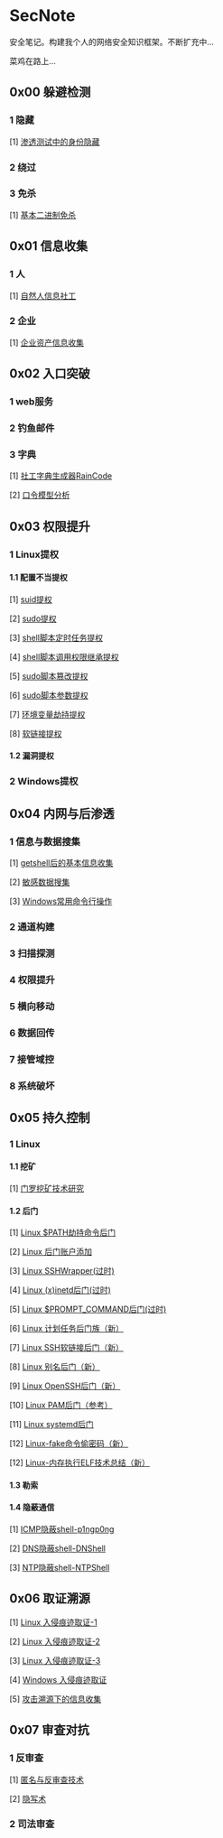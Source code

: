 # SecNote

安全笔记。构建我个人的网络安全知识框架。不断扩充中...

菜鸡在路上...

## 0x00 躲避检测

### 1 隐藏

[1] [渗透测试中的身份隐藏](https://github.com/aplyc1a/blogs/blob/master/躲避检测/渗透测试中的身份隐藏.md)

### 2 绕过

### 3 免杀

[1] [基本二进制免杀](https://github.com/aplyc1a/blogs/blob/master/躲避检测/二进制免杀技术研究.md)

## 0x01 信息收集

### 1 人

\[1] [自然人信息社工](https://github.com/aplyc1a/blogs/blob/master/信息收集/自然人信息社工.md)

### 2 企业

\[1] [企业资产信息收集](https://github.com/aplyc1a/blogs/blob/master/信息收集/企业目标资产信息收集.md)

## 0x02 入口突破

### 1 web服务

### 2 钓鱼邮件

### 3 字典

\[1] [社工字典生成器RainCode](https://github.com/aplyc1a/blogs/blob/master/入口突破/社工字典生成器RainCode.md)

\[2] [口令模型分析](https://github.com/aplyc1a/blogs/blob/master/入口突破/自然人口令常见模式.md)

## 0x03 权限提升

### 1 Linux提权

#### 1.1 配置不当提权

\[1] [suid提权](https://github.com/aplyc1a/blogs/blob/master/权限提升/Linux提权/配置不当提权/suid.md)

\[2] [sudo提权](https://github.com/aplyc1a/blogs/blob/master/权限提升/Linux提权/配置不当提权/sudo.md)

\[3] [shell脚本定时任务提权](https://github.com/aplyc1a/blogs/blob/master/权限提升/Linux提权/配置不当提权/shell脚本定时任务提权.md)

\[4] [shell脚本调用权限继承提权](https://github.com/aplyc1a/blogs/blob/master/权限提升/Linux提权/配置不当提权/shell脚本调用权限继承提权.md)

\[5] [sudo脚本篡改提权](https://github.com/aplyc1a/blogs/blob/master/权限提升/Linux提权/配置不当提权/sudo脚本篡改提权.md)

\[6] [sudo脚本参数提权](https://github.com/aplyc1a/blogs/blob/master/权限提升/Linux提权/配置不当提权/sudo脚本参数提权.md)

\[7] [环境变量劫持提权](https://github.com/aplyc1a/blogs/blob/master/权限提升/Linux提权/配置不当提权/环境变量劫持提权.md)

\[8] [软链接提权](https://github.com/aplyc1a/blogs/blob/master/权限提升/Linux提权/配置不当提权/软链接提权.md)

#### 1.2 漏洞提权

### 2 Windows提权

## 0x04 内网与后渗透

### 1 信息与数据搜集

\[1] [getshell后的基本信息收集](https://github.com/aplyc1a/blogs/blob/master/内网安全与后渗透/getshell后的基本信息收集.md)

\[2] [敏感数据搜集](https://github.com/aplyc1a/blogs/blob/master/内网安全与后渗透/敏感数据搜集.md)

\[3] [Windows常用命令行操作](https://github.com/aplyc1a/blogs/blob/master/内网安全与后渗透/常用命令行操作.md)

### 2 通道构建

### 3 扫描探测

### 4 权限提升

### 5 横向移动

### 6 数据回传

### 7 接管域控

### 8 系统破坏

## 0x05 持久控制

### 1 Linux

#### 1.1 挖矿

\[1] [门罗挖矿技术研究](https://github.com/aplyc1a/blogs/blob/master/持久控制/Linux/monero挖矿研究.md)

#### 1.2 后门

\[1] [Linux $PATH劫持命令后门](https://github.com/aplyc1a/blogs/blob/master/持久控制/Linux/Linux-PATH环境变量抢占后门.md)

\[2] [Linux 后门账户添加](https://github.com/aplyc1a/blogs/blob/master/持久控制/Linux/Linux-后门账户.md)

\[3] [Linux SSHWrapper(过时)](https://github.com/aplyc1a/blogs/blob/master/持久控制/Linux/Linux-SSHWrapper后门.md)

\[4] [Linux (x)inetd后门(过时)](https://github.com/aplyc1a/blogs/blob/master/持久控制/Linux/Linux-(x)inetd后门.md)

\[5] [Linux $PROMPT_COMMAND后门(过时)](https://github.com/aplyc1a/blogs/blob/master/持久控制/Linux/Linux-PROMPT_COMMAND后门.md)

\[6] [Linux 计划任务后门族（新）](https://github.com/aplyc1a/blogs/blob/master/持久控制/Linux/Linux-计划任务后门.md)

\[7] [Linux SSH软链接后门（新）](https://github.com/aplyc1a/blogs/blob/master/持久控制/Linux/Linux-SSH软链接后门)

\[8] [Linux 别名后门（新）](https://github.com/aplyc1a/blogs/blob/master/持久控制/Linux/Linux-各种别名后门.md)

\[9] [Linux OpenSSH后门（新）](https://github.com/aplyc1a/blogs/blob/master/持久控制/Linux/定制化OpenSSH后门.md)

\[10] [Linux PAM后门（参考）](https://github.com/aplyc1a/blogs/blob/master/持久控制/Linux/Linux-PAM后门制作.md)

\[11] [Linux systemd后门](https://github.com/aplyc1a/blogs/blob/master/持久控制/Linux/Linux-systemd服务后门.md)

\[12] [Linux-fake命令偷密码（新）](https://github.com/aplyc1a/blogs/blob/master/持久控制/Linux/Linux-fake命令偷密码.md)

\[12] [Linux-内存执行ELF技术总结（新）](https://github.com/aplyc1a/blogs/blob/master/持久控制/Linux/Linux-内存执行ELF.md)

#### 1.3 勒索

#### 1.4 隐蔽通信

\[1] [ICMP隐蔽shell-p1ngp0ng](https://github.com/aplyc1a/blogs/blob/master/内网安全与后渗透/p1ngp0ng.md)

\[2] [DNS隐蔽shell-DNShell](https://github.com/aplyc1a/blogs/blob/master/内网安全与后渗透/DNShell.md)

\[3] [NTP隐蔽shell-NTPShell](https://github.com/aplyc1a/blogs/blob/master/内网安全与后渗透/NTPShell.md)

## 0x06 取证溯源

\[1] [Linux 入侵痕迹取证-1](https://github.com/aplyc1a/blogs/blob/master/取证溯源/Linux取证-(1).md)

\[2] [Linux 入侵痕迹取证-2](https://github.com/aplyc1a/blogs/blob/master/取证溯源/Linux取证-(2).md)

\[3] [Linux 入侵痕迹取证-3](https://github.com/aplyc1a/blogs/blob/master/取证溯源/Linux取证-(3).md)

\[4] [Windows 入侵痕迹取证](https://github.com/aplyc1a/blogs/blob/master/取证溯源/Windows取证.md)

\[5]  [攻击溯源下的信息收集](https://github.com/aplyc1a/blogs/blob/master/取证溯源/攻击溯源下的信息收集.md)

## 0x07 审查对抗

### 1 反审查

\[1]  [匿名与反审查技术](https://github.com/aplyc1a/blogs/blob/master/审查对抗/反审查技术/反审查技术.md)

\[2]  [隐写术](https://github.com/aplyc1a/blogs/blob/master/审查对抗/反审查技术/隐写术.md)

### 2 司法审查